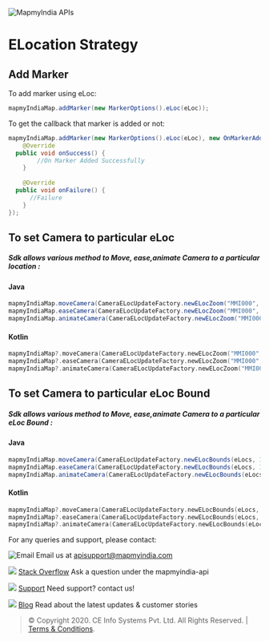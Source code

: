 


![MapmyIndia APIs](https://www.mapmyindia.com/api/img/mapmyindia-api.png)
# ELocation Strategy

## Add Marker
To add marker using eLoc:
~~~java
mapmyIndiaMap.addMarker(new MarkerOptions().eLoc(eLoc));
~~~

To get the callback that marker is added or not:
~~~java
mapmyIndiaMap.addMarker(new MarkerOptions().eLoc(eLoc), new OnMarkerAddedListener() {  
    @Override  
  public void onSuccess() {  
        //On Marker Added Successfully  
    }  
  
    @Override  
  public void onFailure() {  
	  //Failure
    }  
});
~~~


## To set Camera to particular eLoc

##### Sdk allows various method to Move, ease,animate Camera to a particular location :

#### Java
~~~java
mapmyIndiaMap.moveCamera(CameraELocUpdateFactory.newELocZoom("MMI000", 14));  
mapmyIndiaMap.easeCamera(CameraELocUpdateFactory.newELocZoom("MMI000", 14));  
mapmyIndiaMap.animateCamera(CameraELocUpdateFactory.newELocZoom("MMI000", 14));
~~~
#### Kotlin
~~~kotlin
mapmyIndiaMap?.moveCamera(CameraELocUpdateFactory.newELocZoom("MMI000", 14));  
mapmyIndiaMap?.easeCamera(CameraELocUpdateFactory.newELocZoom("MMI000", 14));  
mapmyIndiaMap?.animateCamera(CameraELocUpdateFactory.newELocZoom("MMI000", 14));
~~~
## To set Camera to particular eLoc Bound

##### Sdk allows various method to Move, ease,animate Camera to a particular eLoc Bound :

#### Java
~~~java
mapmyIndiaMap.moveCamera(CameraELocUpdateFactory.newELocBounds(eLocs, 10 , 100, 10, 10));  
mapmyIndiaMap.easeCamera(CameraELocUpdateFactory.newELocBounds(eLocs, 10 , 100, 10, 10));  
mapmyIndiaMap.animateCamera(CameraELocUpdateFactory.newELocBounds(eLocs, 10 , 100, 10, 10));
~~~
#### Kotlin
~~~kotlin
mapmyIndiaMap?.moveCamera(CameraELocUpdateFactory.newELocBounds(eLocs, 10 , 100, 10, 10));  
mapmyIndiaMap?.easeCamera(CameraELocUpdateFactory.newELocBounds(eLocs, 10 , 100, 10, 10));  
mapmyIndiaMap?.animateCamera(CameraELocUpdateFactory.newELocBounds(eLocs, 10 , 100, 10, 10));
~~~

For any queries and support, please contact: 

![Email](https://www.google.com/a/cpanel/mapmyindia.co.in/images/logo.gif?service=google_gsuite) 
Email us at [apisupport@mapmyindia.com](mailto:apisupport@mapmyindia.com)

![](https://www.mapmyindia.com/api/img/icons/stack-overflow.png)
[Stack Overflow](https://stackoverflow.com/questions/tagged/mapmyindia-api)
Ask a question under the mapmyindia-api

![](https://www.mapmyindia.com/api/img/icons/support.png)
[Support](https://www.mapmyindia.com/api/index.php#f_cont)
Need support? contact us!

![](https://www.mapmyindia.com/api/img/icons/blog.png)
[Blog](http://www.mapmyindia.com/blog/)
Read about the latest updates & customer stories


> © Copyright 2020. CE Info Systems Pvt. Ltd. All Rights Reserved. | [Terms & Conditions](http://www.mapmyindia.com/api/terms-&-conditions).


